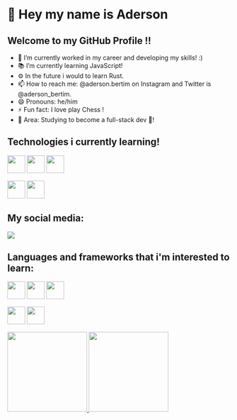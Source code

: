 # 👋 Hey my name is Aderson
## Welcome to my GitHub Profile !!

- 🔭 I’m currently worked in my career and developing my skills! :)
- 📚 I’m currently learning JavaScript!
- ⚙  In the future i would to learn Rust.
- 📫 How to reach me: @aderson.bertim on Instagram and Twitter is @aderson_bertim.
- 😄 Pronouns: he/him
- ⚡ Fun fact: I love play Chess !
- 🔧 Area: Studying to become a full-stack dev 👊!

## Technologies i currently learning!

<img src="https://cdn.jsdelivr.net/gh/devicons/devicon/icons/css3/css3-original-wordmark.svg" width="40" height="40"/> <img src="https://cdn.jsdelivr.net/gh/devicons/devicon/icons/html5/html5-original-wordmark.svg" width="40" height="40"/> <img src="https://cdn.jsdelivr.net/gh/devicons/devicon/icons/javascript/javascript-original.svg" width="40" height="40"/>

<img src="https://cdn.jsdelivr.net/gh/devicons/devicon/icons/git/git-plain-wordmark.svg" width="40" height="40"/> <img src="https://cdn.jsdelivr.net/gh/devicons/devicon/icons/linux/linux-original.svg" width="40" height="40"/>


## My social media:
<a href="https://instagram.com/aderson.bertim" target="_blank"><img src="https://img.shields.io/badge/-Instagram-%23E4405F?style=for-the-badge&logo=instagram&logoColor=white" target="_blank"></a>

## Languages and frameworks that i'm interested to learn:
<img src="https://cdn.jsdelivr.net/gh/devicons/devicon/icons/rust/rust-plain.svg" width="40" height="40"/> <img src="https://cdn.jsdelivr.net/gh/devicons/devicon/icons/ocaml/ocaml-original.svg" width="40" height="40"/> <img src="https://cdn.jsdelivr.net/gh/devicons/devicon/icons/python/python-original-wordmark.svg" width="40" height="40"/>

<img src="https://cdn.jsdelivr.net/gh/devicons/devicon/icons/vuejs/vuejs-original-wordmark.svg" width="40" height="40"/> <img src="https://cdn.jsdelivr.net/gh/devicons/devicon/icons/react/react-original-wordmark.svg" width="40" height="40"/>



<div>
<a href="https://github.com/adersonbertim">
<img height="180em" src="https://github-readme-stats.vercel.app/api/top-langs/?username=adersonbertim&layout=compact&langs_count=7&theme=dracula"/> <img height="180em" src="https://github-readme-stats.vercel.app/api?username=adersonbertim&show_icons=true&theme=dracula&include_all_commits=true&count_private=true"/>
</div>
